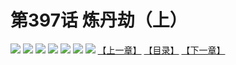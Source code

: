 # 第397话 炼丹劫（上）
![](https://mhpic.xiaomingtaiji.net/comic/D/斗破苍穹拆分版/397话/1.jpg-zymk.middle.webp)
![](https://mhpic.xiaomingtaiji.net/comic/D/斗破苍穹拆分版/397话/2.jpg-zymk.middle.webp)
![](https://mhpic.xiaomingtaiji.net/comic/D/斗破苍穹拆分版/397话/3.jpg-zymk.middle.webp)
![](https://mhpic.xiaomingtaiji.net/comic/D/斗破苍穹拆分版/397话/4.jpg-zymk.middle.webp)
![](https://mhpic.xiaomingtaiji.net/comic/D/斗破苍穹拆分版/397话/5.jpg-zymk.middle.webp)
![](https://mhpic.xiaomingtaiji.net/comic/D/斗破苍穹拆分版/397话/6.jpg-zymk.middle.webp)
![](https://mhpic.xiaomingtaiji.net/comic/D/斗破苍穹拆分版/397话/7.jpg-zymk.middle.webp)
[【上一章】](./396.md)
[【目录】](./READMD.md)
[【下一章】](./398.md)
